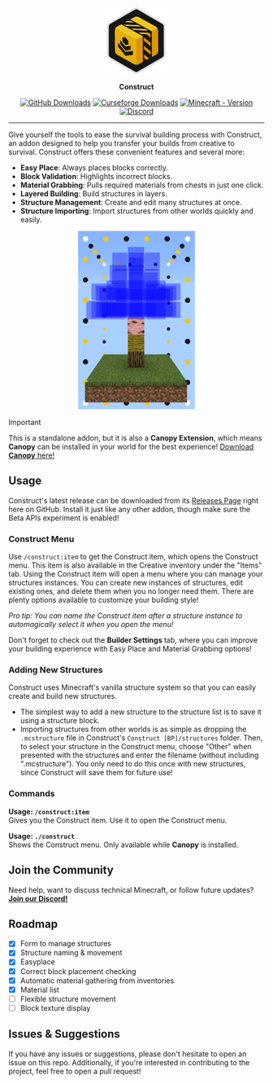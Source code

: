 <div align="center">
    <a href="./icon.png">
        <img src="./icon.png" alt="Construct Icon" width="130" height="130">
    </a>
    <p><b>Construct</b></p>

[![GitHub Downloads](https://img.shields.io/github/downloads/ForestOfLight/Construct/total?label=Github%20downloads&logo=github)](https://github.com/ForestOfLight/Construct/releases)
[![Curseforge Downloads](https://cf.way2muchnoise.eu/full_1283139_downloads.svg)](https://www.curseforge.com/minecraft-bedrock/addons/construct)
[![Minecraft - Version](https://img.shields.io/badge/Minecraft-v1.21.100_(Bedrock)-brightgreen)](https://feedback.minecraft.net/hc/en-us/sections/360001186971-Release-Changelogs)
[![Discord](https://badgen.net/discord/members/9KGche8fxm?icon=discord&label=Discord&list=what)](https://discord.gg/9KGche8fxm)
</div>

---

Give yourself the tools to ease the survival building process with Construct, an addon designed to help you transfer your builds from creative to survival. Construct offers these convenient features and several more:

- **Easy Place**: Always places blocks correctly.
- **Block Validation**: Highlights incorrect blocks.
- **Material Grabbing**: Pulls required materials from chests in just one click.
- **Layered Building**: Build structures in layers.
- **Structure Management**: Create and edit many structures at once.
- **Structure Importing**: Import structures from other worlds quickly and easily.

<div align="center">
    <a href="./demo.png">
        <img src="./demo.png" alt="Construct Structure Demo" height="350">
    </a>
</div>

> [!IMPORTANT]
> This is a standalone addon, but it is also a **Canopy Extension**, which means **Canopy** can be installed in your world for the best experience!
> [Download **Canopy** here!](https://github.com/ForestOfLight/Canopy)

## Usage

Construct's latest release can be downloaded from its [Releases Page](https://github.com/ForestOfLight/Construct/releases) right here on GitHub. Install it just like any other addon, though make sure the Beta APIs experiment is enabled!

### Construct Menu

Use `/construct:item` to get the Construct item, which opens the Construct menu. This item is also available in the Creative inventory under the "Items" tab. Using the Construct item will open a menu where you can manage your structures instances. You can create new instances of structures, edit existing ones, and delete them when you no longer need them. There are plenty options available to customize your building style!

*Pro tip: You can name the Construct item after a structure instance to automagically select it when you open the menu!*

Don't forget to check out the **Builder Settings** tab, where you can improve your building experience with Easy Place and Material Grabbing options!

### Adding New Structures

Construct uses Minecraft's vanilla structure system so that you can easily create and build new structures.

- The simplest way to add a new structure to the structure list is to save it using a structure block.
- Importing structures from other worlds is as simple as dropping the `.mcstructure` file in Construct's `Construct [BP]/structures` folder. Then, to select your structure in the Construct menu, choose "Other" when presented with the structures and enter the filename (without including ".mcstructure"). You only need to do this once with new structures, since Construct will save them for future use!

### Commands

**Usage: `/construct:item`**  
Gives you the Construct item. Use it to open the Construct menu.

**Usage: `./construct`**  
Shows the Construct menu. Only available while **Canopy** is installed.

## Join the Community

Need help, want to discuss technical Minecraft, or follow future updates? [**Join our Discord!**](https://discord.gg/9KGche8fxm)

## Roadmap

- [x] Form to manage structures
- [x] Structure naming & movement
- [x] Easyplace
- [x] Correct block placement checking
- [x] Automatic material gathering from inventories
- [x] Material list
- [ ] Flexible structure movement
- [ ] Block texture display

## Issues & Suggestions

If you have any issues or suggestions, please don't hesitate to open an issue on this repo. Additionally, if you're interested in contributing to the project, feel free to open a pull request!
